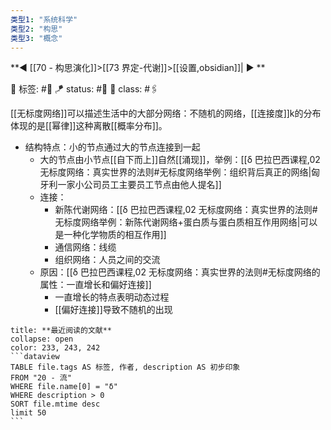 ```yaml
---
类型1: "系统科学"
类型2: "构思"
类型3: "概念"
---
```


**◀️ [[70 - 构思演化]]>[[73 界定-代谢]]>[[设置,obsidian]]| ▶️ **

🧩 标签:  #🎄
🪁 status: #🌿 
🎏 class: #🖇️

[[无标度网络]]可以描述生活中的大部分网络：不随机的网络，[[连接度]]k的分布体现的是[[幂律]]这种离散[[概率分布]]。
- 结构特点：小的节点通过大的节点连接到一起
	- 大的节点由小节点[[自下而上]]自然[[涌现]]，举例：[[δ 巴拉巴西课程,02 无标度网络：真实世界的法则#无标度网络举例：组织背后真正的网络|匈牙利一家小公司员工主要员工节点由他人提名]]
	- 连接：
		- 新陈代谢网络：[[δ 巴拉巴西课程,02 无标度网络：真实世界的法则#无标度网络举例：新陈代谢网络+蛋白质与蛋白质相互作用网络|可以是一种化学物质的相互作用]]
		- 通信网络：线缆
		- 组织网络：人员之间的交流
	- 原因：[[δ 巴拉巴西课程,02 无标度网络：真实世界的法则#无标度网络的属性：一直增长和偏好连接]]
		- 一直增长的特点表明动态过程
		- [[偏好连接]]导致不随机的出现


````ad-todo
title: **最近阅读的文献**
collapse: open
color: 233, 243, 242
```dataview
TABLE file.tags AS 标签, 作者, description AS 初步印象
FROM "20 - 流"
WHERE file.name[0] = "δ"
WHERE description > 0
SORT file.mtime desc
limit 50
```
````